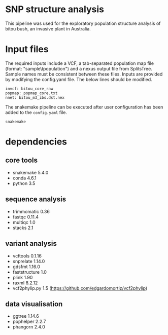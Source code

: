 # SNP structure analysis
This pipeline was used for the exploratory population structure analysis of bitou bush, an invasive plant in Australia.

# Input files

The required inputs include a VCF, a tab-separated population map file (format: "sample\tpopulation") and a nexus output file from SplitsTree. Sample names must be consistent between these files. Inputs are provided by modifying the config.yaml file. The below lines should be modified.

```
invcf: bitou_core_raw
popmap: popmap_core.txt
nnet: bitou_m3_ibs.dst.nex
```

The snakemake pipeline can be executed after user configuration has been added to the `config.yaml` file.
```
snakemake
```

# dependencies
## core tools
* snakemake 5.4.0
* conda 4.6.1
* python 3.5
## sequence analysis
* trimmomatic 0.36
* fastqc 0.11.4
* multiqc 1.0
* stacks 2.1
## variant analysis
* vcftools 0.1.16
* snprelate 1.14.0
* gdsfmt 1.16.0
* faststructure 1.0
* plink 1.90
* raxml 8.2.12
* vcf2phylip.py 1.5 (https://github.com/edgardomortiz/vcf2phylip)
## data visualisation
* ggtree 1.14.6
* pophelper 2.2.7
* phangorn 2.4.0
